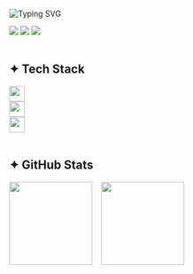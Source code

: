 ![Typing SVG](https://readme-typing-svg.herokuapp.com/?lines=Frontend+Developer+AnJeongEun___&font=Fira%20Code&size=18&color=FFFFFF&vCenter=true)

<div align="left">
  <a href="mailto:chiyoawesome@gmail.com" style="text-decoration: none;">
    <img src="https://img.shields.io/badge/✉️%20EMAIL-555555?style=for-the-badge&logoColor=white"/>
  </a>
  <a href="https://aaaaaaa.dev" style="text-decoration: none;">
    <img src="https://img.shields.io/badge/🏡%20PORTFOLIO-555555?style=for-the-badge&logoColor=white"/>
  </a>
  <a href="https://velog.io/@chiyo" style="text-decoration: none;">
    <img src="https://img.shields.io/badge/✏️%20BLOG-555555?style=for-the-badge&logoColor=white"/>
  </a>
</div>

<br>

## ✦ Tech Stack
<div>
  <img src="https://skillicons.dev/icons?i=javascript,typescript,react,nextjs" height="28"/>
</div>
<div>
  <img src="https://skillicons.dev/icons?i=html,css,sass,tailwindcss,bootstrap" height="28"/>
</div>
<div>
  <img src="https://skillicons.dev/icons?i=figma,photoshop,vscode,notion" height="28"/>
</div>

<br>

## ✦ GitHub Stats
<div align="left"> 
  <img src="https://github-readme-stats.vercel.app/api/top-langs/?username=chiyo-an&layout=compact&theme=tokyonight&hide_border=true&bg_color=0D1117" height="150" /> &nbsp;&nbsp;
  <img src="https://github-readme-stats.vercel.app/api?username=chiyo-an&show_icons=true&theme=tokyonight&hide_border=true&bg_color=0D1117" height="150" />
</div>
